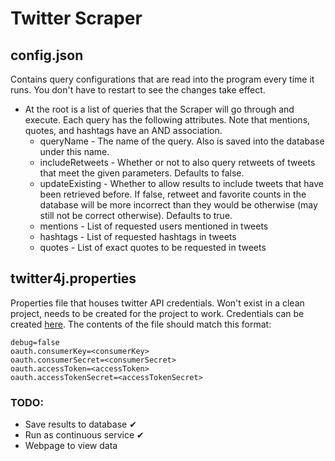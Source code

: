 # Twitter Scraper

## config.json
Contains query configurations that are read into the program every time it runs. You don't have to restart to see the changes take effect.
- At the root is a list of queries that the Scraper will go through and execute. Each query has the following attributes. Note that mentions, quotes, and hashtags have an AND association.
    - queryName - The name of the query. Also is saved into the database under this name.
    - includeRetweets - Whether or not to also query retweets of tweets that meet the given parameters. Defaults to false.
    - updateExisting - Whether to allow results to include tweets that have been retrieved before. If false, retweet and favorite counts in the database will be more incorrect than they would be otherwise (may still not be correct otherwise). Defaults to true.
    - mentions - List of requested users mentioned in tweets
    - hashtags -  List of requested hashtags in tweets
    - quotes - List of exact quotes to be requested in tweets
    
## twitter4j.properties
Properties file that houses twitter API credentials. Won't exist in a clean project, needs to be created for the project to work.
Credentials can be created [here](https://apps.twitter.com/). The contents of the file should match this format:
```properties
debug=false
oauth.consumerKey=<consumerKey>
oauth.consumerSecret=<consumerSecret>
oauth.accessToken=<accessToken>
oauth.accessTokenSecret=<accessTokenSecret>
```

### TODO:
- Save results to database &#x2714;
- Run as continuous service &#x2714;
- Webpage to view data
